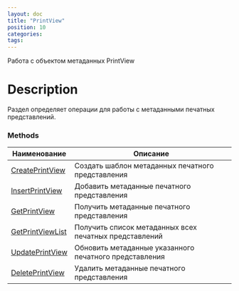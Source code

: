 ```yaml
---
layout: doc
title: "PrintView"
position: 10
categories: 
tags:
---
```


Работа с объектом метаданных PrintView

# Description

Раздел определяет операции для работы с метаданными печатных 
представлений.

### Methods

Наименование | Описание |
-------------|----------|
[CreatePrintView](CreatePrintView)  | Создать шаблон метаданных печатного представления |
[InsertPrintView](InsertPrintView)  | Добавить метаданные печатного представления |
[GetPrintView](GetPrintView)  | Получить метаданные печатного представления |
[GetPrintViewList](GetPrintViewList)  | Получить список метаданных всех печатных представлений |
[UpdatePrintView](UpdatePrintView)  | Обновить метаданные указанного печатного представления |
[DeletePrintView](DeletePrintView)  | Удалить метаданные печатного представления |
